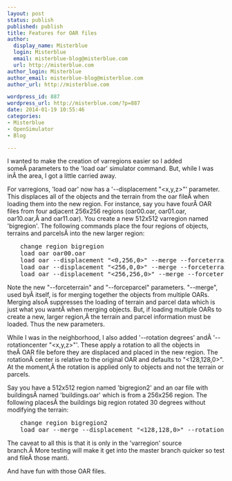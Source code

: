```yaml
---
layout: post
status: publish
published: publish
title: Features for OAR files
author:
  display_name: Misterblue
  login: Misterblue
  email: misterblue-blog@misterblue.com
  url: http://misterblue.com
author_login: Misterblue
author_email: misterblue-blog@misterblue.com
author_url: http://misterblue.com

wordpress_id: 887
wordpress_url: http://misterblue.com/?p=887
date: 2014-01-19 10:55:46
categories:
- Misterblue
- OpenSimulator
- Blog

---
```

I wanted to make the creation of varregions easier so I added someÂ parameters to the 'load oar' simulator command. But, while I was inÂ the area, I got a little carried away.

For varregions, 'load oar' now has a '--displacement "&lt;x,y,z&gt;"' parameter. This displaces all of the objects and the terrain from the oar fileÂ when loading them into the new region. For instance, say you have fourÂ OAR files from four adjacent 256x256 regions (oar00.oar, oar01.oar, oar10.oar,Â and oar11.oar). You create a new 512x512 varregion named 'bigregion'.
The following commands place the four regions of objects, terrains and parcelsÂ into the new larger region:
<pre style="padding-left: 30px;">change region bigregion
load oar oar00.oar
load oar --displacement "&lt;0,256,0&gt;" --merge --forceterrain --forceparcel oar01.oar
load oar --displacement "&lt;256,0,0&gt;" --merge --forceterrain --forceparcel oar10.oar
load oar --displacement "&lt;256,256,0&gt;" --merge --forceterrain --forceparcel oar11.oar</pre>
Note the new "--forceterrain" and "--forceparcel" parameters. "--merge", used byÂ itself, is for merging together the objects from multiple OARs. Merging alsoÂ suppresses the loading of terrain and parcel data which is just what you wantÂ when merging objects. But, if loading multiple OARs to create a new, larger region,Â the terrain and parcel information must be loaded. Thus the new parameters.

While I was in the neighborhood, I also added '--rotation degrees' andÂ '--rotationcenter "&lt;x,y,z&gt;"'. These apply a rotation to all the objects in theÂ OAR file before they are displaced and placed in the new region. The rotationÂ center is relative to the original OAR and defaults to "&lt;128,128,0&gt;". At the moment,Â the rotation is applied only to objects and not the terrain or parcels.

Say you have a 512x512 region named 'bigregion2' and an oar file with buildingsÂ named 'buildings.oar' which is from a 256x256 region. The following placesÂ the buildings big region rotated 30 degrees without modifying the terrain:
<pre style="padding-left: 30px;">change region bigregion2
load oar --merge --displacement "&lt;128,128,0&gt;" --rotation 30 buildings.oar</pre>
The caveat to all this is that it is only in the 'varregion' source branch.Â More testing will make it get into the master branch quicker so test and fileÂ those manti.

And have fun with those OAR files.
